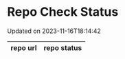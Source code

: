 # Repo Check Status

Updated on 2023-11-16T18:14:42

| repo url | repo status |
| -------- | -------- | 
